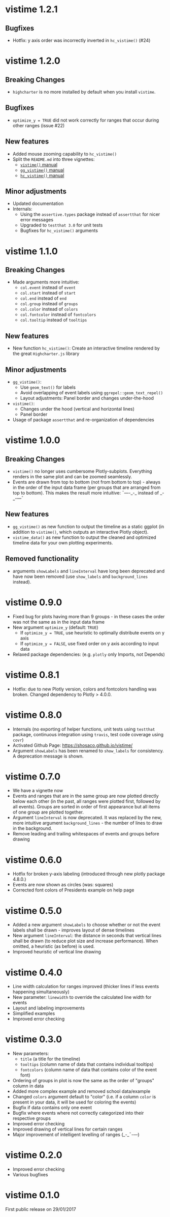 # vistime 1.2.1
## Bugfixes
- Hotfix: y axis order was incorrectly inverted in `hc_vistime()` (#24)

# vistime 1.2.0

## Breaking Changes
- `highcharter` is no more installed by default when you install `vistime`.

## Bugfixes
- `optimize_y = TRUE` did not work correctly for ranges that occur during other ranges (issue #22)

## New features
- Added mouse zooming capability to `hc_vistime()`
- Split the `README.md` into three vignettes:
  - [`vistime()` manual](https://CRAN.R-project.org/package=vistime/vignettes/vistime-vignette.html)
  - [`gg_vistime()` manual](https://CRAN.R-project.org/package=vistime/vignettes/gg_vistime-vignette.html)
  - [`hc_vistime()` manual](https://CRAN.R-project.org/package=vistime/vignettes/hc_vistime-vignette.html)


## Minor adjustments
- Updated documentation
- Internals: 
  * Using the `assertive.types` package instead of `assertthat` for nicer error messages
  * Upgraded to `testthat 3.0` for unit tests
  * Bugfixes for `hc_vistime()` arguments

# vistime 1.1.0
 
## Breaking Changes
- Made arguments more intuitive:
  * `col.event` instead of `event`
  * `col.start` instead of `start`
  * `col.end` instead of `end`
  * `col.group` instead of `groups`
  * `col.color` instead of `colors`
  * `col.fontcolor` instead of `fontcolors`
  * `col.tooltip` instead of `tooltips`

## New features
- New function `hc_vistime()`: Create an interactive timeline rendered by the great `Highcharter.js` library

## Minor adjustments
- `gg_vistime()`:
  * Use `geom_text()` for labels
  * Avoid overlapping of event labels using `ggrepel::geom_text_repel()`
  * Layout adjustments: Panel border and changes under-the-hood
- `vistime()`:
  * Changes under the hood (vertical and horizontal lines)
  * Panel border
- Usage of package `assertthat` and re-organization of dependencies
 
# vistime 1.0.0
 
## Breaking Changes
- `vistime()` no longer uses cumbersome Plotly-subplots. Everything renders in the same plot and can be zoomed seamlessly.
- Events are drawn from top to bottom (not from bottom to top) - always in the order of the input data frame (per groups that are arranged from top to bottom). This makes the result more intuitive: &#175;&#8212;-\_-\_ instead of \_-\_-&#8212;&#175;

## New features
- `gg_vistime()` as new function to output the timeline as a static ggplot (in addition to `vistime()`, which outputs an interactive Plotly object).
- `vistime_data()` as new function to output the cleaned and optimized timeline data for your own plotting experiments.

## Removed functionality
- arguments `showLabels` and `lineInterval` have long been deprecated and have now been removed (use `show_labels` and `background_lines` instead).

# vistime 0.9.0
- Fixed bug for plots having more than 9 groups - in these cases the order was not the same as in the input data frame
- New argument `optimize_y` (default: `TRUE`)
  * If `optimize_y = TRUE`, use heuristic to optimally distribute events on y axis
  * If `optimize_y = FALSE`, use fixed order on y axis according to input data
- Relaxed package dependencies: (e.g. `plotly` only Imports, not Depends)

# vistime 0.8.1
- Hotfix: due to new Plotly version, colors and fontcolors handling was broken. Changed dependency to Plotly > 4.0.0.

# vistime 0.8.0
- Internals (no exporting of helper functions, unit tests using `testthat` package, continuous integration using `travis`, test code coverage using `covr`)
- Activated Github Page: https://shosaco.github.io/vistime/
- Argument `showLabels` has been renamed to `show_labels` for consistency. A deprecation message is shown.

# vistime 0.7.0
- We have a vignette now
- Events and ranges that are in the same group are now plotted directly below each other (in the past, all ranges were plotted first, followed by all events). Groups are sorted in order of first appearance but all items of one group are plotted together.
- Argument `lineInterval` is now deprecated. It was replaced by the new, more intuitive argument `background_lines` - the number of lines to draw in the background.
- Remove leading and trailing whitespaces of events and groups before drawing 

# vistime 0.6.0
- Hotfix for broken y-axis labeling (introduced through new plotly package 4.8.0.)
- Events are now shown as circles (was: squares)
- Corrected font colors of Presidents example on help page

# vistime 0.5.0
- Added a new argument `showLabels` to choose whether or not the event labels shall be drawn - improves layout of dense timelines
- New argument `lineInterval`: the distance in seconds that vertical lines shall be drawn (to reduce plot size and increase performance). When omitted, a heuristic (as before) is used.
- Improved heuristic of vertical line drawing

# vistime 0.4.0
- Line width calculation for ranges improved (thicker lines if less events happening simultaneously)
- New parameter: `linewidth` to override the calculated line width for events
- Layout and labeling improvements
- Simplified examples
- Improved error checking

# vistime 0.3.0
- New parameters: 
    + `title` (a title for the timeline)
    + `tooltips` (column name of data that contains individual tooltips)
    + `fontcolors` (column name of data that contains color of the event font)
- Ordering of groups in plot is now the same as the order of "groups" column in data
- Added more complex example and removed school data/example
- Changed `colors` argument default to "color" (i.e. if a column `color` is present in your data, it will be used for coloring the events)
- Bugfix if data contains only one event
- Bugfix where events where not correctly categorized into their respective groups
- Improved error checking
- Improved drawing of vertical lines for certain ranges
- Major improvement of intelligent levelling of ranges (\_-\_&#175;-&#8212;)

# vistime 0.2.0
- Improved error checking
- Various bugfixes 

# vistime 0.1.0
First public release on 29/01/2017
